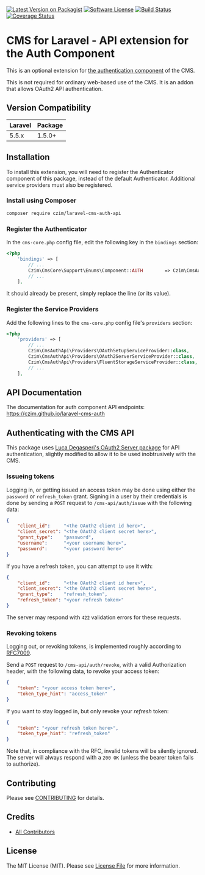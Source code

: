 
[![Latest Version on Packagist][ico-version]][link-packagist]
[![Software License][ico-license]](LICENSE.md)
[![Build Status](https://travis-ci.org/czim/laravel-cms-auth-api.svg?branch=master)](https://travis-ci.org/czim/laravel-cms-auth-api)
[![Coverage Status](https://coveralls.io/repos/github/czim/laravel-cms-auth-api/badge.svg?branch=master)](https://coveralls.io/github/czim/laravel-cms-auth-api?branch=master)

# CMS for Laravel - API extension for the Auth Component

This is an optional extension for [the authentication component](https://github.com/czim/laravel-cms-auth) of the CMS.

This is not required for ordinary web-based use of the CMS.
It is an addon that allows OAuth2 API authentication. 

## Version Compatibility

 Laravel             | Package 
:--------------------|:--------
 5.5.x               | 1.5.0+


## Installation

To install this extension, you will need to register the Authenticator component of this package, instead of the default Authenticator. 
Additional service providers must also be registered.


### Install using Composer

```bash
composer require czim/laravel-cms-auth-api
```

### Register the Authenticator

In the `cms-core.php` config file, edit the following key in the `bindings` section:

```php
<?php
    'bindings' => [
        // ...
        Czim\CmsCore\Support\Enums\Component::AUTH        => Czim\CmsAuthApi\Auth\Authenticator::class,
        // ...
    ],
```

It should already be present, simply replace the line (or its value).

### Register the Service Providers

Add the following lines to the `cms-core.php` config file's `providers` section:

```php
<?php
    'providers' => [
        // ...
        Czim\CmsAuthApi\Providers\OAuthSetupServiceProvider::class,
        Czim\CmsAuthApi\Providers\OAuth2ServerServiceProvider::class,
        Czim\CmsAuthApi\Providers\FluentStorageServiceProvider::class,
        // ...
    ],
```


## API Documentation

The documentation for auth component API endpoints: 
https://czim.github.io/laravel-cms-auth


## Authenticating with the CMS API

This package uses [Luca Degasperi's OAuth2 Server package](https://github.com/lucadegasperi/oauth2-server-laravel)
for API authentication, slightly modified to allow it to be used inobtrusively with the CMS.

### Issueing tokens

Logging in, or getting issued an access token may be done using either the `password` or `refresh_token` grant.
Signing in a user by their credentials is done by sending a `POST` request to `/cms-api/auth/issue` with the following data:

```json
{
    "client_id":     "<the OAuth2 client id here>",
    "client_secret": "<the OAuth2 client secret here>",
    "grant_type":    "password",
    "username":      "<your username here>",
    "password":      "<your password here>"
}
```

If you have a refresh token, you can attempt to use it with:

```json
{
    "client_id":     "<the OAuth2 client id here>",
    "client_secret": "<the OAuth2 client secret here>",
    "grant_type":    "refresh_token",
    "refresh_token": "<your refresh token>"
}
```

The server may respond with `422` validation errors for these requests.

### Revoking tokens

Logging out, or revoking tokens, is implemented roughly according to [RFC7009](https://tools.ietf.org/html/rfc7009).

Send a `POST` request to `/cms-api/auth/revoke`, with a valid Authorization header, with the following data, 
to revoke your access token:

```json
{
    "token": "<your access token here>",
    "token_type_hint": "access_token"
}
```

If you want to stay logged in, but only revoke your *refresh* token:

```json
{
    "token": "<your refresh token here>",
    "token_type_hint": "refresh_token"
}
```

Note that, in compliance with the RFC, invalid tokens will be silently ignored.
The server will always respond with a `200 OK` (unless the bearer token fails to authorize).


## Contributing

Please see [CONTRIBUTING](CONTRIBUTING.md) for details.


## Credits

- [All Contributors][link-contributors]

## License

The MIT License (MIT). Please see [License File](LICENSE.md) for more information.

[ico-version]: https://img.shields.io/packagist/v/czim/laravel-cms-auth-api.svg?style=flat-square
[ico-license]: https://img.shields.io/badge/license-MIT-brightgreen.svg?style=flat-square
[ico-downloads]: https://img.shields.io/packagist/dt/czim/laravel-cms-auth-api.svg?style=flat-square

[link-packagist]: https://packagist.org/packages/czim/laravel-cms-auth-api
[link-downloads]: https://packagist.org/packages/czim/laravel-cms-auth-api
[link-author]: https://github.com/czim
[link-contributors]: ../../contributors
